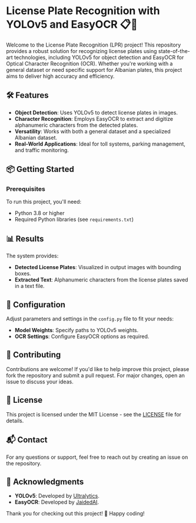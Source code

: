 # License Plate Recognition with YOLOv5 and EasyOCR 📋🚗

Welcome to the License Plate Recognition (LPR) project! This repository provides a robust solution for recognizing license plates using state-of-the-art technologies, including YOLOv5 for object detection and EasyOCR for Optical Character Recognition (OCR). Whether you're working with a general dataset or need specific support for Albanian plates, this project aims to deliver high accuracy and efficiency.

## 🛠️ Features

- **Object Detection**: Uses YOLOv5 to detect license plates in images.
- **Character Recognition**: Employs EasyOCR to extract and digitize alphanumeric characters from the detected plates.
- **Versatility**: Works with both a general dataset and a specialized Albanian dataset.
- **Real-World Applications**: Ideal for toll systems, parking management, and traffic monitoring.

## 📦 Getting Started

### Prerequisites

To run this project, you'll need:

- Python 3.8 or higher
- Required Python libraries (see `requirements.txt`)

## 📊 Results

The system provides:

- **Detected License Plates**: Visualized in output images with bounding boxes.
- **Extracted Text**: Alphanumeric characters from the license plates saved in a text file.

## 📝 Configuration

Adjust parameters and settings in the `config.py` file to fit your needs:

- **Model Weights**: Specify paths to YOLOv5 weights.
- **OCR Settings**: Configure EasyOCR options as required.

## 🤝 Contributing

Contributions are welcome! If you'd like to help improve this project, please fork the repository and submit a pull request. For major changes, open an issue to discuss your ideas.

## 🚀 License

This project is licensed under the MIT License - see the [LICENSE](LICENSE) file for details.

## 📬 Contact

For any questions or support, feel free to reach out by creating an issue on the repository.

## 📄 Acknowledgments

- **YOLOv5**: Developed by [Ultralytics](https://github.com/ultralytics/yolov5).
- **EasyOCR**: Developed by [JaidedAI](https://github.com/JaidedAI/EasyOCR).

Thank you for checking out this project! 🚀 Happy coding!

